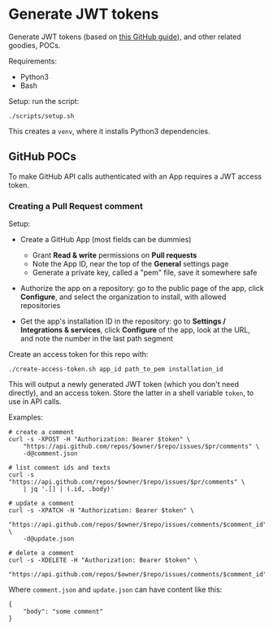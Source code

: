Generate JWT tokens
===================

Generate JWT tokens (based on [this GitHub guide][gen-jwt-github-guide]), and other related goodies, POCs.

Requirements:

- Python3
- Bash

Setup: run the script:

    ./scripts/setup.sh

This creates a `venv`, where it installs Python3 dependencies.

GitHub POCs
-----------

To make GitHub API calls authenticated with an App requires a JWT access token.

### Creating a Pull Request comment

Setup:

- Create a GitHub App (most fields can be dummies)
  - Grant **Read & write** permissions on **Pull requests**
  - Note the App ID, near the top of the **General** settings page
  - Generate a private key, called a "pem" file, save it somewhere safe

- Authorize the app on a repository: go to the public page of the app, click **Configure**, and select the organization to install, with allowed repositories

- Get the app's installation ID in the repository: go to **Settings / Integrations & services**, click **Configure** of the app, look at the URL, and note the number in the last path segment

Create an access token for this repo with:

    ./create-access-token.sh app_id path_to_pem installation_id

This will output a newly generated JWT token (which you don't need directly), and an access token. Store the latter in a shell variable `token`, to use in API calls.

Examples:

    # create a comment
    curl -s -XPOST -H "Authorization: Bearer $token" \
        "https://api.github.com/repos/$owner/$repo/issues/$pr/comments" \
        -d@comment.json

    # list comment ids and texts
    curl -s "https://api.github.com/repos/$owner/$repo/issues/$pr/comments" \
        | jq '.[] | (.id, .body)'

    # update a comment
    curl -s -XPATCH -H "Authorization: Bearer $token" \
        "https://api.github.com/repos/$owner/$repo/issues/comments/$comment_id" \
        -d@update.json

    # delete a comment
    curl -s -XDELETE -H "Authorization: Bearer $token" \
        "https://api.github.com/repos/$owner/$repo/issues/comments/$comment_id"

Where `comment.json` and `update.json` can have content like this:

    {
        "body": "some comment"
    }

[gen-jwt-github-guide]: https://developer.github.com/apps/building-github-apps/authenticating-with-github-apps/#authenticating-as-a-github-app
